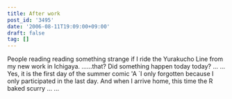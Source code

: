 ```yaml
---
title: After work
post_id: '3495'
date: '2006-08-11T19:09:00+09:00'
draft: false
tag: []
---
```


People reading reading something strange if I ride the Yurakucho Line from my new work in Ichigaya. ……that? Did something happen today today? ... ... Yes, it is the first day of the summer comic 'A `I only forgotten because I only participated in the last day. And when I arrive home, this time the R baked scurry ... ...